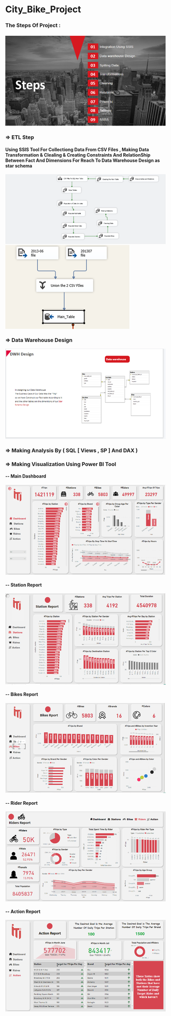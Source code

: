 # City_Bike_Project
### The Steps Of Project : 
###           
###         
![](ETL&SQL/steps.PNG)
### => ETL Step 
#### Using SSIS Tool For Collectiong Data From CSV Files , Making Data Transformation & Clealing & Creating Constraints And RelationShip Between Fact And Dimensions For Reach To Data Warehouse Design as star schema

![](ETL&SQL/ETL.PNG)
![](ETL&SQL/Etl2.PNG)

### => Data Warehouse Design

![](ETL&SQL/DW.PNG)

### => Making Analysis By ( SQL [ Views , SP ] And DAX )
### => Making Visualization Using Power BI Tool
#### -- Main Dashboard
![](Power_BI/Main_Dashboard.PNG)
#### -- Station Report
![](Power_BI/Station.PNG)
#### -- Bikes Report
![](Power_BI/Bikes.PNG)
#### -- Rider Report
![](Power_BI/Riders.PNG)
#### -- Action Report
![](Power_BI/Action.PNG)

 
